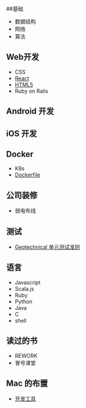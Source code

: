 
##基础
 * 数据结构
 * 网络
 * 算法

## Web开发
 * CSS
 * [React](https://github.com/datudou/Article/wiki/React)
 * [HTML5](https://github.com/datudou/Article/wiki/HTML5)
 * Ruby on Rails
 

## Android 开发

## iOS 开发

## Docker
 * K8s
 * [Dockerfile](https://github.com/datudou/Learning-Notes/blob/master/Docker/Dockerfile.md)
 
## 公司装修
 * 弱电布线

## 测试
 * [Geotechnical 单元测试准则](https://github.com/datudou/zh-unit-testing-guidelines/blob/master/readme.rst)

## 语言
 * Javascript
 * Scala.js
 * Ruby
 * Python
 * Java
 * C
 * shell

## 读过的书
 * REWORK
 * 冒号课堂

## Mac 的布置
 * [开发工具](https://github.com/datudou/Learning-Notes/blob/master/Mac/%E5%BC%80%E5%8F%91%E5%B7%A5%E5%85%B7.md)
 
